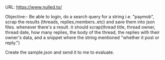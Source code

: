 URL: https://www.nulled.to/

Objective:-
Be able to login, do a search query for a string i.e. "paymob", scrap the results (threads, replies,members..etc) and save them into json files.
whenever there's a result. it should scrap(thread title, thread owner, thread date, how many replies, the body of the thread, the replies with their owner's data, and a snippet where the string mentioned "whether it post or reply.")

Create the sample.json and send it to me to evaluate.